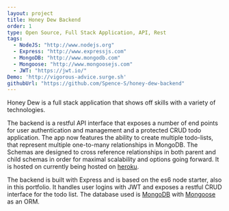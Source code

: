 ```yaml
---
layout: project
title: Honey Dew Backend
order: 1
type: Open Source, Full Stack Application, API, Rest
tags:
  - NodeJS: "http://www.nodejs.org"
  - Express: "http://www.expressjs.com"
  - MongoDB: "http://www.mongodb.com"
  - Mongoose: "http://www.mongoosejs.com"
  - JWT: "https://jwt.io/"
Demo: 'http://vigorous-advice.surge.sh'
githubUrl: "https://github.com/Spence-S/honey-dew-backend"
---
```

Honey Dew is a full stack application that shows off skills with a variety of technologies.

The backend is a restful API interface that exposes a number of end points for user authentication and management and a protected CRUD todo application. The app now features the ability to create multiple todo-lists, that represent multiple one-to-many relationships in MongoDB. The Schemas are designed to cross reference relationships in both parent and child schemas in order for maximal scalability and options going forward. It is hosted on currently being hosted on [heroku](http://heroku.com).

The backend is built with Express and is based on the es6 node starter, also in this portfolio. It handles user logins with JWT and exposes a restful CRUD interface for the todo list. The database used is [MongoDB](http://www.mongodb.com) with [Mongoose](http://mongoosejs.com) as an ORM.
